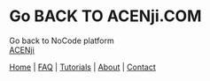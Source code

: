 # Go BACK TO ACENji.COM 


Go back to NoCode platform <br>  <a href="https://www.acenji.com" target="_blank" rel="noopener">ACENji</a>

[Home](./README) | [FAQ](./faq/index) | [Tutorials](./tutorials/index) | [About](./about/index) | [Contact](./contact/index)




